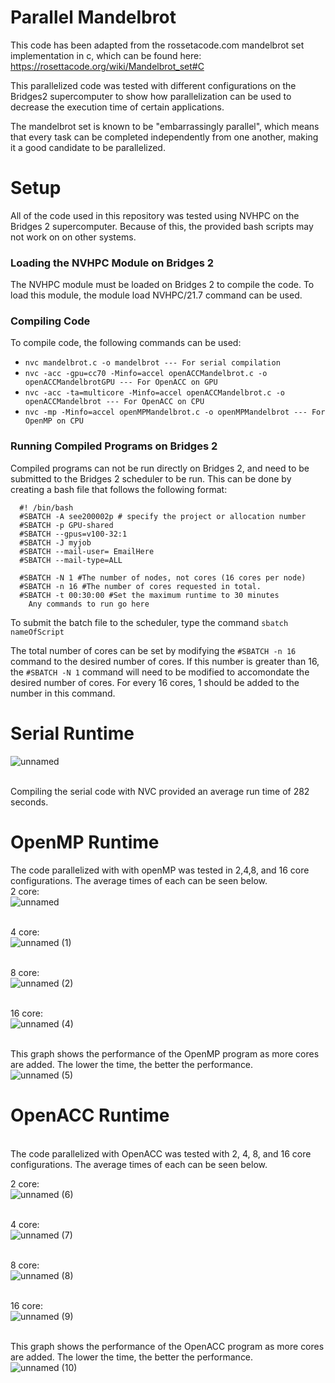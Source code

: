 # Parallel Mandelbrot <br />

This code has been adapted from the rossetacode.com mandelbrot set implementation in c, which can be found here: https://rosettacode.org/wiki/Mandelbrot_set#C <by />

This parallelized code was tested with different configurations on the Bridges2 supercomputer to show how parallelization can be used to decrease the execution time of certain applications. <br /> 

The mandelbrot set is known to be "embarrassingly parallel", which means that every task can be completed independently from one another, making it a good candidate to be parallelized. <br />


# Setup

All of the code used in this repository was tested using NVHPC on the Bridges 2 supercomputer. Because of this, the provided bash scripts may not work on on other systems. <br />

### Loading the NVHPC Module on Bridges 2
The NVHPC module must be loaded on Bridges 2 to compile the code. To load this module, the module load NVHPC/21.7 command can be used. <br />




### Compiling Code
To compile code, the following commands can be used: 
  - ```nvc mandelbrot.c -o mandelbrot --- For serial compilation```
  - ```nvc -acc -gpu=cc70 -Minfo=accel openACCMandelbrot.c -o openACCMandelbrotGPU --- For OpenACC on GPU```
  - ```nvc -acc -ta=multicore -Minfo=accel openACCMandelbrot.c -o openACCMandelbrot --- For OpenACC on CPU```
  - ```nvc -mp -Minfo=accel openMPMandelbrot.c -o openMPMandelbrot --- For OpenMP on CPU```

### Running Compiled Programs on Bridges 2
Compiled programs can not be run directly on Bridges 2, and need to be submitted to the Bridges 2 scheduler to be run. This can be done by creating a bash file that follows the following format: 
```
  #! /bin/bash
  #SBATCH -A see200002p # specify the project or allocation number
  #SBATCH -p GPU-shared
  #SBATCH --gpus=v100-32:1
  #SBATCH -J myjob
  #SBATCH --mail-user= EmailHere
  #SBATCH --mail-type=ALL
  
  #SBATCH -N 1 #The number of nodes, not cores (16 cores per node)
  #SBATCH -n 16 #The number of cores requested in total. 
  #SBATCH -t 00:30:00 #Set the maximum runtime to 30 minutes
    Any commands to run go here
```
To submit the batch file to the scheduler, type the command ```sbatch nameOfScript```<br />

The total number of cores can be set by modifying the ```#SBATCH -n 16``` command to the desired number of cores. If this number is greater than 16, the ```#SBATCH -N 1``` command will need to be modified to accomondate the desired number of cores. For every 16 cores, 1 should be added to the number in this command.  

# Serial Runtime
![unnamed](https://user-images.githubusercontent.com/54713482/145094837-16bcdd60-35f7-4c13-9275-9a41b5289ef0.png)

<br />Compiling the serial code with NVC provided an average run time of 282 seconds. <br />

# OpenMP Runtime
The code parallelized with with openMP was tested in 2,4,8, and 16 core configurations. The average times of each can be seen below. <br /> 
2 core:  <br />
![unnamed](https://user-images.githubusercontent.com/54713482/145094993-b7d68f2e-ed51-4be4-ad54-2f2954addde5.png)

<br />4 core: <br /> 
![unnamed (1)](https://user-images.githubusercontent.com/54713482/145095035-8c5c4267-494e-4a14-982c-9636dcf993bc.png)


<br />8 core: <br />
![unnamed (2)](https://user-images.githubusercontent.com/54713482/145095078-6f3243ca-2f93-4249-85ad-84851d9a819c.png)

<br />16 core: <br />
![unnamed (4)](https://user-images.githubusercontent.com/54713482/145095206-4caa2e31-0a2d-425c-b632-ddf4f09ce48b.png)


<br />This graph shows the performance of the OpenMP program as more cores are added. The lower the time, the better the performance. <br />
![unnamed (5)](https://user-images.githubusercontent.com/54713482/145095285-bf08d81e-65ae-4c58-bed8-34ba27299225.png)


# OpenACC Runtime
<br />The code parallelized with OpenACC was tested with 2, 4, 8, and 16 core configurations. The average times of each can be seen below. <br /> 

2 core: <br />
![unnamed (6)](https://user-images.githubusercontent.com/54713482/145095322-867e067a-c074-46f1-a9e7-95720b43f64a.png)

<br />4 core: <br />
![unnamed (7)](https://user-images.githubusercontent.com/54713482/145095460-eacaf7d7-187f-4d42-9775-910f4cc61f02.png)

<br />8 core:<br />
![unnamed (8)](https://user-images.githubusercontent.com/54713482/145095501-fbbac19c-0832-4a6f-8a51-7c41c82ba8cf.png)

<br />16 core:<br />
![unnamed (9)](https://user-images.githubusercontent.com/54713482/145095558-b74a0b28-b628-45fc-8918-8f7e4e29020e.png)



<br />This graph shows the performance of the OpenACC program as more cores are added. The lower the time, the better the performance.<br /> 
![unnamed (10)](https://user-images.githubusercontent.com/54713482/145095596-e4a1b755-50f2-40ec-a3b5-e31c7e76e7da.png)



